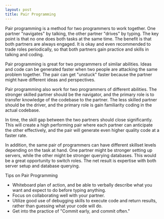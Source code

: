 ```yaml
---
layout: post
title: Pair Programming
---
```

Pair programming is a method for two programmers to work together. One partner "navigates" by talking, the other partner "drives" by typing. The key point is that no one does both tasks at the same time. The benefit is that both partners are always engaged. It is okay and even recommended to trade roles periodically, so that both partners gain practice and skills in talking and coding.

Pair programming is great for two programmers of similar abilities. Ideas and code can be generated faster when two people are attacking the same problem together. The pair can get "unstuck" faster because the partner might have different ideas and perspectives.

Pair programming also work for two programmers of different abilities. The stronger skilled partner should be the navigator, and the primary role is to transfer knowledge of the codebase to the partner. The less skilled partner should be the driver, and the primary role is gain familiarity coding in the actual codebase. 

In time, the skill gap between the two partners should close significantly. This will create a high performing pair where each partner can anticipate the other effectively, and the pair will generate even higher quality code at a faster rate. 

In addition, the same pair of programmers can have different skillset levels depending on the task at hand. One partner might be stronger setting up servers, while the other might be stronger querying databases. This would be a great opportunity to switch roles. The net result is expertise with both server setup and database querying.

Tips on Pair Programming
- Whiteboard plan of action, and be able to verbally describe what you want and expect to do before typing anything. 
- Focus on collaborating well with your partner. 
- Utilize good use of debugging skills to execute code and return results, rather than guessing what your code will do.
- Get into the practice of "Commit early, and commit often."
